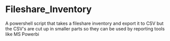 # Fileshare_Inventory
A powershell script that takes a fileshare inventory and export it to CSV but the CSV's are cut up in smaller parts so they can be used by reporting tools like MS Powerbi
